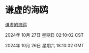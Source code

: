 # 谦虚的海鸥
[谦虚的海鸥](http://219.139.197.74:56308/qxdho/course/base/hotlink/index.php)

2024年 10月 27日 星期日 02:10:02 CST

2024年 10月 26日 星期六 18:10:02 GMT
